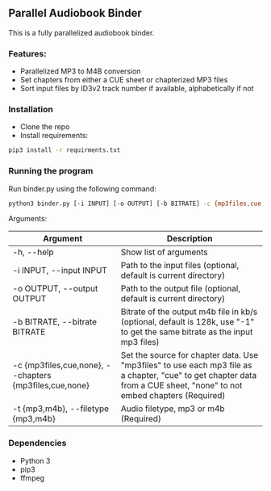## Parallel Audiobook Binder
This is a fully parallelized audiobook binder.

### Features:
- Parallelized MP3 to M4B conversion
- Set chapters from either a CUE sheet or chapterized MP3 files
- Sort input files by ID3v2 track number if available, alphabetically if not

### Installation
- Clone the repo
- Install requirements: 
```bash
pip3 install -r requirments.txt
```

### Running the program
Run binder.py using the following command: 
```bash
python3 binder.py [-i INPUT] [-o OUTPUT] [-b BITRATE] -c {mp3files,cue,none} -t {mp3,m4b}
```

Arguments:

|Argument|Description|
|---|---|
|-h, --help|Show list of arguments|
|-i INPUT, --input INPUT|Path to the input files (optional, default is current directory)|
|-o OUTPUT, --output OUTPUT|Path to the output file (optional, default is current directory)|
|-b BITRATE, --bitrate BITRATE|Bitrate of the output m4b file in kb/s (optional, default is 128k, use "-1" to get the same bitrate as the input mp3 files)|
|-c {mp3files,cue,none}, --chapters {mp3files,cue,none}|Set the source for chapter data. Use "mp3files" to use each mp3 file as a chapter, "cue" to get chapter data from a CUE sheet, "none" to not embed chapters (Required)|
|-t {mp3,m4b}, --filetype {mp3,m4b}|Audio filetype, mp3 or m4b (Required)|

### Dependencies
- Python 3
- pip3
- ffmpeg
